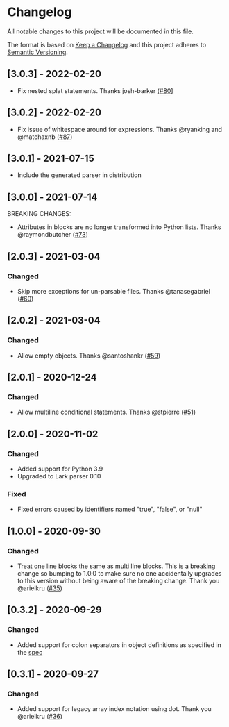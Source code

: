 # Changelog
All notable changes to this project will be documented in this file.

The format is based on [Keep a Changelog](http://keepachangelog.com/en/1.0.0/)
and this project adheres to [Semantic Versioning](http://semver.org/spec/v2.0.0.html).

## \[3.0.3] - 2022-02-20
-   Fix nested splat statements. Thanks josh-barker [(#80](https://github.com/amplify-education/python-hcl2/pull/80)]

## \[3.0.2] - 2022-02-20
-   Fix issue of whitespace around for expressions. Thanks @ryanking and @matchaxnb ([#87](https://github.com/amplify-education/python-hcl2/pull/87))

## \[3.0.1] - 2021-07-15
-   Include the generated parser in distribution

## \[3.0.0] - 2021-07-14
BREAKING CHANGES:
-   Attributes in blocks are no longer transformed into Python lists. Thanks @raymondbutcher ([#73](https://github.com/amplify-education/python-hcl2/pull/73))

## \[2.0.3] - 2021-03-04

### Changed
-   Skip more exceptions for un-parsable files. Thanks @tanasegabriel ([#60](https://github.com/amplify-education/python-hcl2/pull/60))

## \[2.0.2] - 2021-03-04

### Changed
-   Allow empty objects. Thanks @santoshankr ([#59](https://github.com/amplify-education/python-hcl2/pull/59))

## \[2.0.1] - 2020-12-24

### Changed
-   Allow multiline conditional statements. Thanks @stpierre ([#51](https://github.com/amplify-education/python-hcl2/pull/51))

## \[2.0.0] - 2020-11-02

### Changed
-   Added support for Python 3.9
-   Upgraded to Lark parser 0.10

### Fixed
-   Fixed errors caused by identifiers named "true", "false", or "null"

## \[1.0.0] - 2020-09-30

### Changed
-   Treat one line blocks the same as multi line blocks.
    This is a breaking change so bumping to 1.0.0 to make sure no one accidentally upgrades to this version 
    without being aware of the breaking change. 
    Thank you @arielkru ([#35](https://github.com/amplify-education/python-hcl2/pull/35))

## \[0.3.2] - 2020-09-29

### Changed
-   Added support for colon separators in object definitions as specified in the [spec](https://github.com/hashicorp/hcl/blob/hcl2/hclsyntax/spec.md#collection-values) 

## \[0.3.1] - 2020-09-27

### Changed
-   Added support for legacy array index notation using dot. Thank you @arielkru ([#36](https://github.com/amplify-education/python-hcl2/pull/36))
